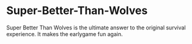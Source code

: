 # Super-Better-Than-Wolves
Super Better Than Wolves is the ultimate answer to the original survival experience. It makes the earlygame fun again.
